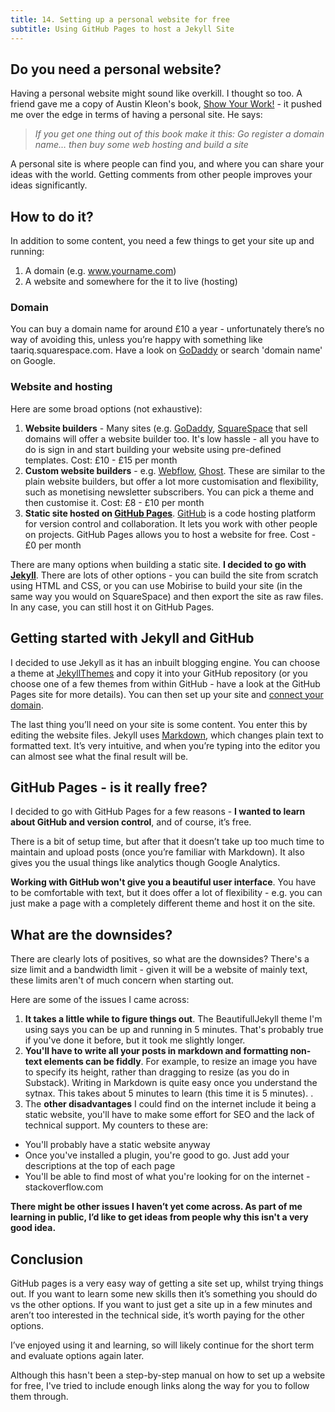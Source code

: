 ```yaml
---
title: 14. Setting up a personal website for free
subtitle: Using GitHub Pages to host a Jekyll Site
---
```


## Do you need a personal website?
Having a personal website might sound like overkill. I thought so too. A friend gave me a copy of Austin Kleon's book, [Show Your Work!](https://austinkleon.com/show-your-work) - it pushed me over the edge in terms of having a personal site. He says:

> _If you get one thing out of this book make it this: Go register a domain name… then buy some web hosting and build a site_

A personal site is where people can find you, and where you can share your ideas with the world. Getting comments from other people improves your ideas significantly.

## How to do it?
In addition to some content, you need a few things to get your site up and running:

1. A domain (e.g. www.yourname.com)
2. A website and somewhere for the it to live (hosting)

### Domain
You can buy a domain name for around £10 a year - unfortunately there’s no way of avoiding this, unless you’re happy with something like taariq.squarespace.com. Have a look on [GoDaddy](https://uk.godaddy.com) or search 'domain name' on Google.

### Website and hosting
Here are some broad options (not exhaustive):
1. __Website builders__ - Many sites (e.g. [GoDaddy](https://uk.godaddy.com), [SquareSpace](https://squarespace.com) that sell domains will offer a website builder too. It's low hassle - all you have to do is sign in and start building your website using pre-defined templates. Cost: £10 - £15 per month
2. __Custom website builders__ - e.g. [Webflow](https://webflow.com), [Ghost](https://ghost.org). These are similar to the plain website builders, but offer a lot more customisation and flexibility, such as monetising newsletter subscribers. You can pick a theme and then customise it. Cost: £8 - £10 per month
3. __Static site hosted on [GitHub Pages](https://pages.github.com)__. [GitHub](https://github.com) is a code hosting platform for version control and collaboration. It lets you work with other people on projects. GitHub Pages allows you to host a website for free. Cost - £0 per month

There are many options when building a static site. __I decided to go with [Jekyll](https://jekyllrb.com)__. There are lots of other options - you can build the site from scratch using HTML and CSS, or you can use Mobirise to build your site (in the same way you would on SquareSpace) and then export the site as raw files. In any case, you can still host it on GitHub Pages.

## Getting started with Jekyll and GitHub
I decided to use Jekyll as it has an inbuilt blogging engine. You can choose a theme at [JekyllThemes](https://jekyllthemes.io) and copy it into your GitHub repository (or you choose one of a few themes from within GitHub - have a look at the GitHub Pages site for more details). You can then set up your site and [connect your domain](https://docs.github.com/en/pages/configuring-a-custom-domain-for-your-github-pages-site).

The last thing you’ll need on your site is some content. You enter this by editing the website files. Jekyll uses [Markdown](https://www.markdownguide.org/cheat-sheet), which changes plain text to formatted text. It’s very intuitive, and when you’re typing into the editor you can almost see what the final result will be. 


## GitHub Pages - is it really free?
I decided to go with GitHub Pages for a few reasons - __I wanted to learn about GitHub and version control__, and of course, it’s free.

There is a bit of setup time, but after that it doesn’t take up too much time to maintain and upload posts (once you’re familiar with Markdown). It also gives you the usual things like analytics though Google Analytics.

__Working with GitHub won't give you a beautiful user interface__. You have to be comfortable with text, but it does offer a lot of flexibility - e.g. you can just make a page with a completely different theme and host it on the site.

## What are the downsides?
There are clearly lots of positives, so what are the downsides? There's a size limit and a bandwidth limit - given it will be a website of mainly text, these limits aren't of much concern when starting out.

Here are some of the issues I came across:

1. __It takes a little while to figure things out__. The BeautifullJekyll theme I'm using says you can be up and running in 5 minutes. That's probably true if you've done it before, but it took me slightly longer.
2. __You'll have to write all your posts in markdown and formatting non-text elements can be fiddly__. For example, to resize an image you have to specify its height, rather than dragging to resize (as you do in Substack). Writing in Markdown is quite easy once you understand the sytnax. This takes about 5 minutes to learn (this time it is 5 minutes). .
3. The __other disadvantages__ I could find on the internet include it being a static website, you'll have to make some effort for SEO and the lack of technical support. My counters to these are:
- You'll probably have a static website anyway
- Once you've installed a plugin, you're good to go. Just add your descriptions at the top of each page
- You'll be able to find most of what you're looking for on the internet - stackoverflow.com

__There might be other issues I haven’t yet come across. As part of me learning in public, I’d like to get ideas from people why this isn't a very good idea.__

## Conclusion
GitHub pages is a very easy way of getting a site set up, whilst trying things out. If you want to learn some new skills then it’s something you should do vs the other options. If you want to just get a site up in a few minutes and aren’t too interested in the technical side, it’s worth paying for the other options.

I’ve enjoyed using it and learning, so will likely continue for the short term and evaluate options again later.

Although this hasn't been a step-by-step manual on how to set up a website for free, I've tried to include enough links along the way for you to follow them through.
